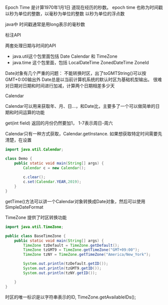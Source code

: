 Epoch Time 是计算1970年1月1日 道现在经历的秒数。
epoch time 也称为时间戳 以秒为单位的整数，以毫秒为单位的整数 以秒为单位的浮点数

java中 时间戳通常是用long表示的毫秒数

标注API

两套处理日期与时间的API

* java.util这个包里面包括 Date Calendar 和 TimeZone
* java.time 这个包里面，包括 LocalDateTime ZonedDateTime ZoneId

Date对象有几个严重的问题： 不能转换时区，出了toGMTString()可以按GMT+0:00输出外 Date总是以当前计算机系统的默认时区为基础机型输出。
很难对日期对日期和时间进行加减，计算两个日期相差多少天

Calendar

Calendar可以用来获取年、月、日...，和Date比，主要多了一个可以做简单的日期和时间运算的功能

get(int field) 返回的月份仍然要加1， 1-7表示周日-周六

Calendar只有一种方式获取，Calendar.getInstance. 如果想获取特定时间需要先清楚，在设置

```java
import java.util.Calendar;

class Demo {
    public static void main(String[] args) {
        Calendar c = new Calendar();
        
        c.clear();
        c.set(Calendar.YEAR,2019);
    }
}


```

getTime()方法可以讲一个Calendar对象转换成Date对象，然后可以使用SimpleDateFormat


TimeZone
提供了时区转换功能
```java
import java.util.TimeZone;

public class BaseTimeZone {
    public static void main(String[] args) {
        TimeZone tzDefault = TimeZone.getDefault();
        TimeZone tzGMT9 = TimeZone.getTimeZone("GMT+09:00");
        TimeZone tzNY = TimeZone.getTimeZone("America/New_York");

        System.out.println(tzDefault.getID());
        System.out.println(tzGMT9.getID());
        System.out.println(tzNY.getID());

    }
}

```

时区的唯一标识是以字符串表示的ID, TimeZone.getAvailableIDs();




